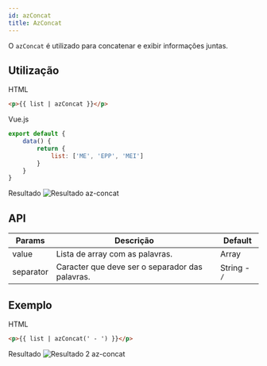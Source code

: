 ```yaml
---
id: azConcat
title: AzConcat
---
```


O `azConcat` é utilizado para concatenar e exibir informações juntas.

## Utilização

HTML

```html
<p>{{ list | azConcat }}</p>
```

Vue.js
```js
export default {
    data() {
        return {
            list: ['ME', 'EPP', 'MEI']
        }
    }
}
```

Resultado
![Resultado az-concat](../../img/examples/example-az-concat.jpeg)

## API

| Params | Descrição | Default |
| ------------- | ------------- | ------------- |
| value | Lista de array com as palavras. | Array |
| separator | Caracter que deve ser o separador das palavras. | String - `/` |

## Exemplo

HTML

```html
<p>{{ list | azConcat(' - ') }}</p>
```

Resultado
![Resultado 2 az-concat](../../img/examples/example-az-concat-2.jpeg)
